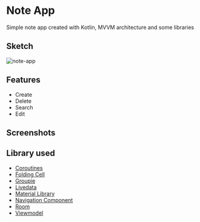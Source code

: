 # **Note App**
Simple note app created with Kotlin, MVVM architecture and some libraries

## Sketch
![note-app](https://user-images.githubusercontent.com/48203569/99637170-d0fb1700-2a87-11eb-8f03-d265d0518ec3.jpg)

## Features
* Create
* Delete
* Search
* Edit

## Screenshots

## Library used
* [Coroutines](https://developer.android.com/topic/libraries/architecture/coroutines)
* [Folding Cell](https://github.com/Ramotion/folding-cell-android)
* [Groupie](https://github.com/lisawray/groupie)
* [Livedata](https://developer.android.com/topic/libraries/architecture/livedata)
* [Material Library](https://material.io/develop/android/docs/getting-started)
* [Navigation Component](https://developer.android.com/guide/navigation)
* [Room](https://developer.android.com/topic/libraries/architecture/room)
* [Viewmodel](https://developer.android.com/topic/libraries/architecture/viewmodel)
